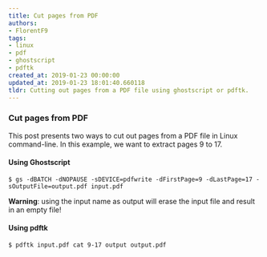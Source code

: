 ```yaml
---
title: Cut pages from PDF
authors:
- FlorentF9
tags:
- linux
- pdf
- ghostscript
- pdftk
created_at: 2019-01-23 00:00:00
updated_at: 2019-01-23 18:01:40.660118
tldr: Cutting out pages from a PDF file using ghostscript or pdftk.
---
```


### Cut pages from PDF

This post presents two ways to cut out pages from a PDF file in Linux command-line. In this example, we want to extract pages 9 to 17.

#### Using Ghostscript

```shell
$ gs -dBATCH -dNOPAUSE -sDEVICE=pdfwrite -dFirstPage=9 -dLastPage=17 -sOutputFile=output.pdf input.pdf
```

**Warning**: using the input name as output will erase the input file and result in an empty file!

#### Using pdftk

```shell
$ pdftk input.pdf cat 9-17 output output.pdf
```